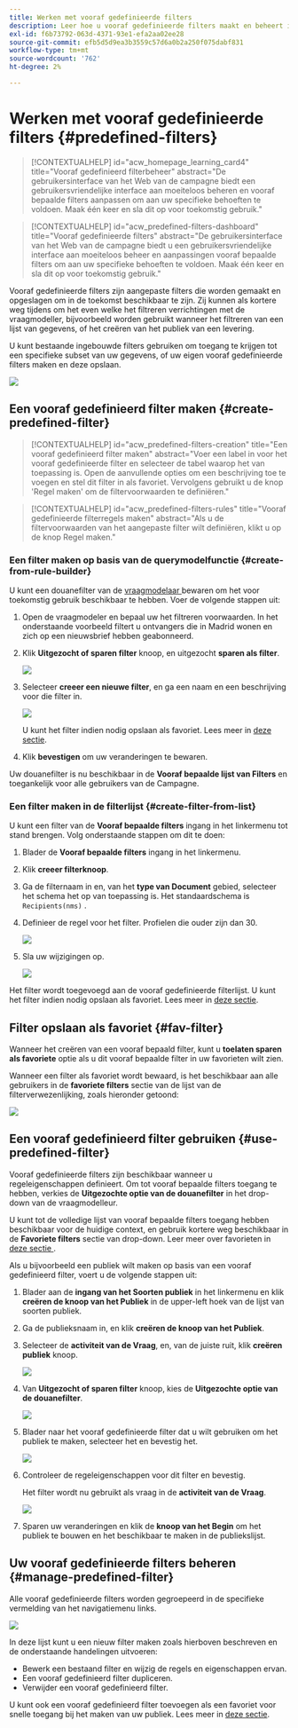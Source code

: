 ```yaml
---
title: Werken met vooraf gedefinieerde filters
description: Leer hoe u vooraf gedefinieerde filters maakt en beheert in Adobe Campaign Web
exl-id: f6b73792-063d-4371-93e1-efa2aa02ee28
source-git-commit: efb5d5d9ea3b3559c57d6a0b2a250f075dabf831
workflow-type: tm+mt
source-wordcount: '762'
ht-degree: 2%

---
```


# Werken met vooraf gedefinieerde filters {#predefined-filters}

>[!CONTEXTUALHELP]
>id="acw_homepage_learning_card4"
>title="Vooraf gedefinieerd filterbeheer"
>abstract="De gebruikersinterface van het Web van de campagne biedt een gebruikersvriendelijke interface aan moeiteloos beheren en vooraf bepaalde filters aanpassen om aan uw specifieke behoeften te voldoen. Maak één keer en sla dit op voor toekomstig gebruik."


>[!CONTEXTUALHELP]
>id="acw_predefined-filters-dashboard"
>title="Vooraf gedefinieerde filters"
>abstract="De gebruikersinterface van het Web van de campagne biedt u een gebruikersvriendelijke interface aan moeiteloos beheer en aanpassingen vooraf bepaalde filters om aan uw specifieke behoeften te voldoen. Maak één keer en sla dit op voor toekomstig gebruik."

Vooraf gedefinieerde filters zijn aangepaste filters die worden gemaakt en opgeslagen om in de toekomst beschikbaar te zijn. Zij kunnen als kortere weg tijdens om het even welke het filtreren verrichtingen met de vraagmodeller, bijvoorbeeld worden gebruikt wanneer het filtreren van een lijst van gegevens, of het creëren van het publiek van een levering.

U kunt bestaande ingebouwde filters gebruiken om toegang te krijgen tot een specifieke subset van uw gegevens, of uw eigen vooraf gedefinieerde filters maken en deze opslaan.

![](assets/predefined-filters-menu.png)

## Een vooraf gedefinieerd filter maken {#create-predefined-filter}

>[!CONTEXTUALHELP]
>id="acw_predefined-filters-creation"
>title="Een vooraf gedefinieerd filter maken"
>abstract="Voer een label in voor het vooraf gedefinieerde filter en selecteer de tabel waarop het van toepassing is. Open de aanvullende opties om een beschrijving toe te voegen en stel dit filter in als favoriet. Vervolgens gebruikt u de knop &#39;Regel maken&#39; om de filtervoorwaarden te definiëren."

>[!CONTEXTUALHELP]
>id="acw_predefined-filters-rules"
>title="Vooraf gedefinieerde filterregels maken"
>abstract="Als u de filtervoorwaarden van het aangepaste filter wilt definiëren, klikt u op de knop Regel maken."

### Een filter maken op basis van de querymodelfunctie {#create-from-rule-builder}

U kunt een douanefilter van de [ vraagmodelaar ](../query/query-modeler-overview.md) bewaren om het voor toekomstig gebruik beschikbaar te hebben. Voer de volgende stappen uit:

1. Open de vraagmodeler en bepaal uw het filtreren voorwaarden. In het onderstaande voorbeeld filtert u ontvangers die in Madrid wonen en zich op een nieuwsbrief hebben geabonneerd.
1. Klik **Uitgezocht of sparen filter** knoop, en uitgezocht **sparen als filter**.

   ![](assets/predefined-filters-save.png)

1. Selecteer **creeer een nieuwe filter**, en ga een naam en een beschrijving voor die filter in.

   ![](assets/predefined-filters-save-filter.png)

   U kunt het filter indien nodig opslaan als favoriet. Lees meer in [deze sectie](#fav-filter).

1. Klik **bevestigen** om uw veranderingen te bewaren.

Uw douanefilter is nu beschikbaar in de **Vooraf bepaalde lijst van Filters** en toegankelijk voor alle gebruikers van de Campagne.


### Een filter maken in de filterlijst {#create-filter-from-list}

U kunt een filter van de **Vooraf bepaalde filters** ingang in het linkermenu tot stand brengen. Volg onderstaande stappen om dit te doen:

1. Blader de **Vooraf bepaalde filters** ingang in het linkermenu.
1. Klik **creeer filterknoop**.
1. Ga de filternaam in en, van het **type van Document** gebied, selecteer het schema het op van toepassing is. Het standaardschema is `Recipients(nms)` .


1. Definieer de regel voor het filter. Profielen die ouder zijn dan 30.

   ![](assets/filter-30+.png)


1. Sla uw wijzigingen op.

   ![](assets/new-filter.png)


Het filter wordt toegevoegd aan de vooraf gedefinieerde filterlijst. U kunt het filter indien nodig opslaan als favoriet. Lees meer in [deze sectie](#fav-filter).


## Filter opslaan als favoriet {#fav-filter}

Wanneer het creëren van een vooraf bepaald filter, kunt u **toelaten sparen als favoriete** optie als u dit vooraf bepaalde filter in uw favorieten wilt zien.


Wanneer een filter als favoriet wordt bewaard, is het beschikbaar aan alle gebruikers in de **favoriete filters** sectie van de lijst van de filterverwezenlijking, zoals hieronder getoond:

![](assets/predefined-filters-favorite.png)

## Een vooraf gedefinieerd filter gebruiken {#use-predefined-filter}

Vooraf gedefinieerde filters zijn beschikbaar wanneer u regeleigenschappen definieert. Om tot vooraf bepaalde filters toegang te hebben, verkies de **Uitgezochte optie van de douanefilter** in het drop-down van de vraagmodelleur.

U kunt tot de volledige lijst van vooraf bepaalde filters toegang hebben beschikbaar voor de huidige context, en gebruik kortere weg beschikbaar in de **Favoriete filters** sectie van drop-down. Leer meer over favorieten in [ deze sectie ](#fav-filter).

Als u bijvoorbeeld een publiek wilt maken op basis van een vooraf gedefinieerd filter, voert u de volgende stappen uit:

1. Blader aan de **ingang van het Soorten publiek** in het linkermenu en klik **creëren de knoop van het Publiek** in de upper-left hoek van de lijst van soorten publiek.
1. Ga de publieksnaam in, en klik **creëren de knoop van het Publiek**.
1. Selecteer de **activiteit van de Vraag**, en, van de juiste ruit, klik **creëren publiek** knoop.

   ![](assets/build-audience-from-filter.png)

1. Van **Uitgezocht of sparen filter** knoop, kies de **Uitgezochte optie van de douanefilter**.

   ![](assets/build-audience-select-custom-filter.png)

1. Blader naar het vooraf gedefinieerde filter dat u wilt gebruiken om het publiek te maken, selecteer het en bevestig het.

   ![](assets/build-audience-filter-list.png)

1. Controleer de regeleigenschappen voor dit filter en bevestig.

   Het filter wordt nu gebruikt als vraag in de **activiteit van de Vraag**.

   ![](assets/build-audience-confirm.png)

1. Sparen uw veranderingen en klik de **knoop van het Begin** om het publiek te bouwen en het beschikbaar te maken in de publiekslijst.

## Uw vooraf gedefinieerde filters beheren {#manage-predefined-filter}

Alle vooraf gedefinieerde filters worden gegroepeerd in de specifieke vermelding van het navigatiemenu links.

![](assets/list-of-filters.png)

In deze lijst kunt u een nieuw filter maken zoals hierboven beschreven en de onderstaande handelingen uitvoeren:

* Bewerk een bestaand filter en wijzig de regels en eigenschappen ervan.
* Een vooraf gedefinieerd filter dupliceren.
* Verwijder een vooraf gedefinieerd filter.

U kunt ook een vooraf gedefinieerd filter toevoegen als een favoriet voor snelle toegang bij het maken van uw publiek. Lees meer in [deze sectie](#fav-filter).

<!--
## Built-in predefined filters {#ootb-predefined-filter}

Campaign comes with a set of predefined filters, built from the client console. These filters can be used to define your audiences, and rules. They must not be modified.
-->
